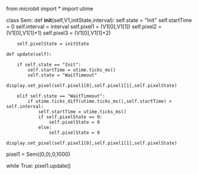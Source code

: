 from microbit import *
import utime

class Sem:
    def __init__(self,V1,initState,interval):
        self.state = "Init"
        self.startTime = 0
        self.interval = interval
        self.pixel1 = (V1[0],V1[1])
        self.pixel2 = (V1[0],V1[1]+1)
        self.pixel3 = (V1[0],V1[1]+2)
        
        self.pixelState = initState

    def update(self):

        if self.state == "Init":
            self.startTime = utime.ticks_ms()
            self.state = "WaitTimeout"
            display.set_pixel(self.pixel1[0],self.pixel1[1],self.pixelState)

        elif self.state == "WaitTimeout":
            if utime.ticks_diff(utime.ticks_ms(),self.startTime) > self.interval:
                self.startTime = utime.ticks_ms()
                if self.pixelState == 9:
                    self.pixelState = 0
                else:
                    self.pixelState = 9
                display.set_pixel(self.pixel1[0],self.pixel1[1],self.pixelState)

pixel1 = Sem((0,0),0,1000)


while True:
    pixel1.update()
